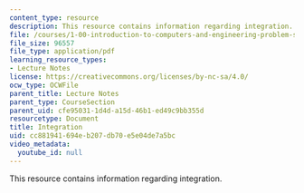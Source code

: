 ```yaml
---
content_type: resource
description: This resource contains information regarding integration.
file: /courses/1-00-introduction-to-computers-and-engineering-problem-solving-spring-2012/cc881941694eb207db70e5e04de7a5bc_MIT1_00S12_Lec_32.pdf
file_size: 96557
file_type: application/pdf
learning_resource_types:
- Lecture Notes
license: https://creativecommons.org/licenses/by-nc-sa/4.0/
ocw_type: OCWFile
parent_title: Lecture Notes
parent_type: CourseSection
parent_uid: cfe95031-1d4d-a15d-46b1-ed49c9bb355d
resourcetype: Document
title: Integration
uid: cc881941-694e-b207-db70-e5e04de7a5bc
video_metadata:
  youtube_id: null
---
```

This resource contains information regarding integration.